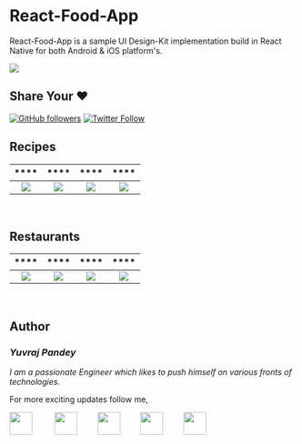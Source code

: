# React-Food-App

React-Food-App is a sample UI Design-Kit implementation build in React Native for both Android & iOS platform's.

![](./screenshots/mockup.jpg)
<br>
## Share Your ❤️
[![GitHub followers](https://img.shields.io/github/followers/yuvraj24.svg?style=social&label=Follow)](https://github.com/yuvraj24)  [![Twitter Follow](https://img.shields.io/twitter/follow/yuvrajpy.svg?style=social)](https://twitter.com/yuvrajpy)
<br>

## Recipes

| **** | **** | **** | **** | 
| :-----------: | :---------: | :----------: | :----------: |
| ![](./screenshots/recipe1.png) | ![](./screenshots/recipe2.png) | ![](./screenshots/recipe3.png) | ![](./screenshots/recipe4.png) | 
<br>

## Restaurants

| **** | **** | **** |**** |
| :-----------: | :---------: | :----------: | :----------: |
| ![](./screenshots/restaurant1.png) | ![](./screenshots/restaurant2.png)  | ![](./screenshots/restaurant3.png) |![](./screenshots/restaurant4.png) |
<br>

## Author

### *Yuvraj Pandey*
*I am a passionate Engineer which likes to push himself on various fronts of technologies.*  

For more exciting updates follow me,

<a href="https://twitter.com/yuvrajpy" target="_blank"><img src="https://github.com/yuvraj24/LiveSmashBar/blob/master/images/twitter.png" width="40" height="40"></a> &nbsp;&nbsp;&nbsp;&nbsp;&nbsp;&nbsp;&nbsp;&nbsp;&nbsp;<a href="https://www.linkedin.com/in/yuvrajpy" target="_blank"><img src="https://github.com/yuvraj24/LiveSmashBar/blob/master/images/linkedin.png" width="40" height="40"></a>&nbsp;&nbsp;&nbsp;&nbsp;&nbsp;&nbsp;&nbsp;&nbsp;&nbsp;<a href="https://github.com/yuvraj24" target="_blank"><img src="https://github.com/yuvraj24/LiveSmashBar/blob/master/images/github.png" height="40"></a>&nbsp;&nbsp;&nbsp;&nbsp;&nbsp;&nbsp;&nbsp;&nbsp;&nbsp;<a href="https://yuvrajpy.medium.com/" target="_blank"><img src="https://github.com/yuvraj24/LiveSmashBar/blob/master/images/medium.png" width="40" height="40"></a>&nbsp;&nbsp;&nbsp;&nbsp;&nbsp;&nbsp;&nbsp;&nbsp;&nbsp;<a href="https://play.google.com/store/apps/developer?id=Yuvraj+Pandey"><img src="https://github.com/yuvraj24/LiveSmashBar/blob/master/images/playstore.png" width="40" height="40"></a>
